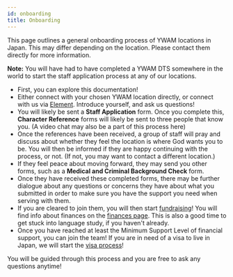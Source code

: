 ```yaml
---
id: onboarding
title: Onboarding
---
```


This page outlines a general onboarding process of YWAM locations in Japan. This may differ depending on the location. Please contact them directly for more information.

**Note:** You will have had to have completed a YWAM DTS somewhere in the world to start the staff application process at any of our locations.

- First, you can explore this documentation!
- Either connect with your chosen YWAM location directly, or connect with us via [Element](https://matrix.to/#/#ywamjapan-general:matrix.org). Introduce yourself, and ask us questions!
- You will likely be sent a **Staff Application** form. Once you complete this, **Character Reference** forms will likely be sent to three people that know you. (A video chat may also be a part of this process here)
- Once the references have been received, a group of staff will pray and discuss about whether they feel the location is where God wants you to be. You will then be informed if they are happy continuing with the process, or not. (If not, you may want to contact a different location.)
- If they feel peace about moving forward, they may send you other forms, such as a **Medical and Criminal Background Check** form.
- Once they have received these completed forms, there may be further dialogue about any questions or concerns they have about what you submitted in order to make sure you have the support you need when serving with them.
- If you are cleared to join them, you will then start [fundraising](fundraising.md)! You will find info about finances on the [finances page](finances.md). This is also a good time to get stuck into language study, if you haven't already.
- Once you have reached at least the Minimum Support Level of financial support, you can join the team! If you are in need of a visa to live in Japan, we will start the [visa process](../operations/visaApply.md)!

You will be guided through this process and you are free to ask any questions anytime!

